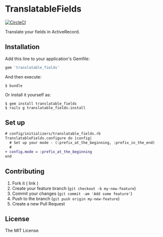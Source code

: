 # TranslatableFields

[![CircleCI](https://circleci.com/gh/ruslantolstov/translatable_fields.svg?style=svg)](https://circleci.com/gh/ruslantolstov/translatable_fields)


Translate your fields in ActiveRecord.

## Installation

Add this line to your application's Gemfile:

```ruby
gem 'translatable_fields'
```

And then execute:

    $ bundle

Or install it yourself as:

    $ gem install translatable_fields
    $ rails g translatable_fields:install

## Set up
```diff
# config/initializers/translatable_fields.rb
TranslatableFields.configure do |config|
  # Set up your mode - (:prefix_at_the_beginning, :prefix_in_the_end) :aws by prefix_at_the_beginning
  #
+ config.mode = :prefix_at_the_beginning
end
```

## Contributing

1. Fork it ( link )
2. Create your feature branch (`git checkout -b my-new-feature`)
3. Commit your changes (`git commit -am 'Add some feature'`)
4. Push to the branch (`git push origin my-new-feature`)
5. Create a new Pull Request

## License

The MIT License
